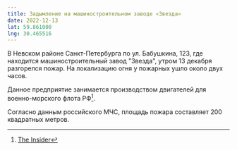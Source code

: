 ```yaml
---
title: Задымление на машиностроительном заводе «Звезда»
date: 2022-12-13
lat: 59.861000
lng: 30.465516
---
```


В Невском районе Санкт-Петербурга по ул. Бабушкина, 123, где находится машиностроительный завод "Звезда", утром 13 декабря разгорелся пожар. На локализацию огня у пожарных ушло около двух часов. 

Данное предприятие занимается производством двигателей для военно-морского флота РФ[^1].

Согласно данным российского МЧС, площадь пожара составляет 200 квадратных метров.

[^1]: [The Insider](https://theins.ru/news/257791)